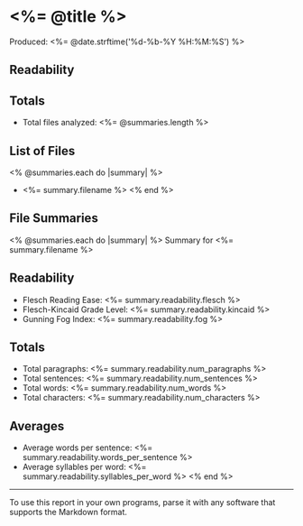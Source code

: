 # <%= @title %> #

Produced: <%= @date.strftime('%d-%b-%Y %H:%M:%S') %>

Readability
-----------

Totals
------

* Total files analyzed: <%= @summaries.length %>

List of Files
-------------

<% @summaries.each do |summary| %>
* <%= summary.filename %>
<% end %>

File Summaries
--------------
<% @summaries.each do |summary| %>
Summary for <%= summary.filename %>

Readability
-----------

* Flesch Reading Ease: <%= summary.readability.flesch %>
* Flesch-Kincaid Grade Level: <%= summary.readability.kincaid %>
* Gunning Fog Index: <%= summary.readability.fog %>

Totals
------

* Total paragraphs: <%= summary.readability.num_paragraphs %>
* Total sentences: <%= summary.readability.num_sentences %>
* Total words: <%= summary.readability.num_words %>
* Total characters: <%= summary.readability.num_characters %>

Averages
--------

* Average words per sentence: <%= summary.readability.words_per_sentence %>
* Average syllables per word: <%= summary.readability.syllables_per_word %>
<% end %>
- - -

To use this report in your own programs, parse it with any software that supports the Markdown format.
